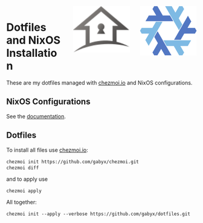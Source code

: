 <img src="https://raw.githubusercontent.com/NixOS/nixos-artwork/4c449b822779d9f3fca2e0eed36c95b07d623fd9/ng/out/nix.svg" style="margin-left: 20pt; width: 150px" align="right">
<img src="config/docs/logo.svg" style="margin-left: 20pt; width:150px" align="right">
<h1>Dotfiles and NixOS Installation</h1>

These are my dotfiles managed with [chezmoi.io](https://www.chezmoi.io) and
NixOS configurations.

## NixOS Configurations

See the [documentation](nixos/README.md).

## Dotfiles

To install all files use [chezmoi.io](https://www.chezmoi.io):

```shell
chezmoi init https://github.com/gabyx/chezmoi.git
chezmoi diff
```

and to apply use

```shell
chezmoi apply
```

All together:

```shell
chezmoi init --apply --verbose https://github.com/gabyx/dotfiles.git
```
